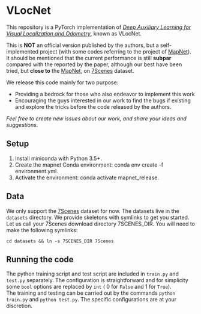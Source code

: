 # VLocNet
This repository is a PyTorch implementation of [*Deep Auxiliary Learning for Visual Localization and Odometry*](https://arxiv.org/abs/1803.03642), known as VLocNet.

This is **NOT** an official version published by the authors, but a self-implemented project (with some codes referring to the project of [MapNet](https://github.com/NVlabs/geomapnet)). 
It should be mentioned that the current performance is still **subpar** compared with the reported by the paper, although our best have been tried, but **close to** the [MapNet](https://github.com/NVlabs/geomapnet), on [7Scenes](https://www.microsoft.com/en-us/research/project/rgb-d-dataset-7-scenes/) dataset.  

We release this code mainly for two purpose:
+ Providing a bedrock for those who also endeavor to implement this work 
+ Encouraging the guys interested in our work to find the bugs if existing and explore the tricks before the code released by the authors. 

*Feel free to create new issues about our work, and share your ideas and suggestions*. 

## Setup

1. Install miniconda with Python 3.5+.
2. Create the mapnet Conda environment: conda env create -f environment.yml.
3. Activate the environment: conda activate mapnet_release.

## Data
We only support the [7Scenes](https://www.microsoft.com/en-us/research/project/rgb-d-dataset-7-scenes/) dataset for now. The datasets live in the `datasets` directory. We provide skeletons with symlinks to get you started. Let us call your 7Scenes download directory 7SCENES_DIR. You will need to make the following symlinks:

`cd datasets && ln -s 7SCENES_DIR 7Scenes` 

## Running the code
The python training script and test script are included in `train.py` and `test.py` separately. The configuration is straightforward and for simplicity some `bool` options are replaced by `int` ( 0 for `False` and 1 for `True`).  
The training and testing can be carried out by the commands 
`python train.py` and `python test.py`.
The specific configurations are at your discretion.  